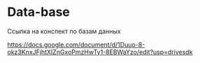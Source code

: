# Data-base
Ссылка на конспект по базам данных

https://docs.google.com/document/d/1Duuo-8-okz3KnxJFjhtXIZnGxoPmzHwTy1-8EBWaYzo/edit?usp=drivesdk
